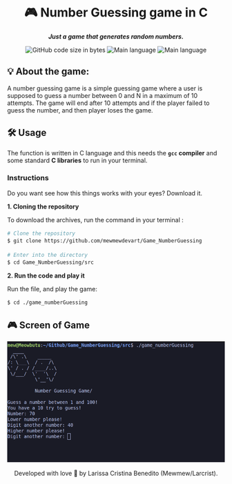 <h1 align="center">
 🎮 Number Guessing game in C
</h1>

<p align="center">
	<b><i> Just a game that generates random numbers. </i></b><br>
</p>

<p align="center">
	<img alt="GitHub code size in bytes" src="https://img.shields.io/github/languages/code-size/mewmewdevart/Game_NumberGuessing?color=6272a4" />
	<img alt="Main language" src="https://img.shields.io/github/languages/top/mewmewdevart/Game_NumberGuessing?color=6272a4"/>
	<img alt="Main language" src="https://img.shields.io/github/license/mewmewdevart/Game_NumberGuessing?color=6272a4"/>
</p>

## 💡 About the game:
A number guessing game is a simple guessing game where a user is supposed to guess a number between 0 and N in a maximum of 10 attempts. The game will end after 10 attempts and if the player failed to guess the number, and then player loses the game.

## 🛠️ Usage

The function is written in C language and this needs the **`gcc` compiler** and some standard **C libraries** to run in your terminal. <br>


### Instructions

Do you want see how this things works with your eyes? Download it.

**1. Cloning the repository**

To download the archives, run the command in your terminal :

```bash
# Clone the repository
$ git clone https://github.com/mewmewdevart/Game_NumberGuessing

# Enter into the directory
$ cd Game_NumberGuessing/src
```

**2. Run the code and play it**

Run the file, and play the game:

```bash
$ cd ./game_numberGuessing
```
## 🎮 Screen of Game

<p align="center">
  <img src="src/gameplayScreen.png">
</p>

<p align="center"> Developed with love 💜 by Larissa Cristina Benedito (Mewmew/Larcrist). </p>
